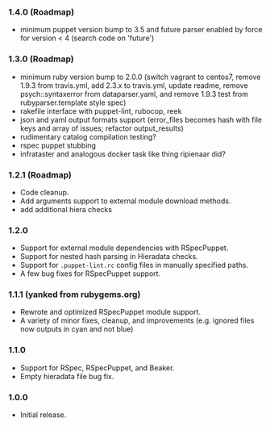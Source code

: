 ### 1.4.0 (Roadmap)
- minimum puppet version bump to 3.5 and future parser enabled by force for version < 4 (search code on 'future')

### 1.3.0 (Roadmap)
- minimum ruby version bump to 2.0.0 (switch vagrant to centos7, remove 1.9.3 from travis.yml, add 2.3.x to travis.yml, update readme, remove psych::syntaxerror from dataparser.yaml, and remove 1.9.3 test from rubyparser.template style spec)
- rakefile interface with puppet-lint, rubocop, reek
- json and yaml output formats support (error_files becomes hash with file keys and array of issues; refactor output_results)
- rudimentary catalog compilation testing?
- rspec puppet stubbing
- infrataster and analogous docker task like thing ripienaar did?

### 1.2.1 (Roadmap)
- Code cleanup.
- Add arguments support to external module download methods.
- add additional hiera checks

### 1.2.0
- Support for external module dependencies with RSpecPuppet.
- Support for nested hash parsing in Hieradata checks.
- Support for `.puppet-lint.rc` config files in manually specified paths.
- A few bug fixes for RSpecPuppet support.

### 1.1.1 (yanked from rubygems.org)
- Rewrote and optimized RSpecPuppet module support.
- A variety of minor fixes, cleanup, and improvements (e.g. ignored files now outputs in cyan and not blue)

### 1.1.0
- Support for RSpec, RSpecPuppet, and Beaker.
- Empty hieradata file bug fix.

### 1.0.0
- Initial release.
